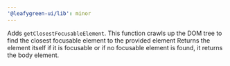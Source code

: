 ```yaml
---
'@leafygreen-ui/lib': minor
---
```


Adds `getClosestFocusableElement`. 
This function crawls up the DOM tree to find the closest focusable element to the provided element
Returns the element itself if it is focusable or if no focusable element is found, it returns the body element.